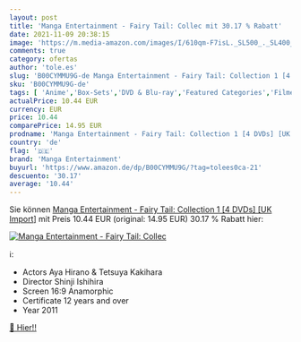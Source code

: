 ```yaml
---
layout: post
title: 'Manga Entertainment - Fairy Tail: Collec mit 30.17 % Rabatt'
date: 2021-11-09 20:38:15
image: 'https://m.media-amazon.com/images/I/610qm-F7isL._SL500_._SL400_.jpg'
comments: true
category: ofertas
author: 'tole.es'
slug: 'B00CYMMU9G-de Manga Entertainment - Fairy Tail: Collection 1 [4 DVDs]...'
sku: 'B00CYMMU9G-de'
tags: [ 'Anime','Box-Sets','DVD & Blu-ray','Featured Categories','Filme','International','manga entertainment', ]
actualPrice: 10.44 EUR
currency: EUR
price: 10.44
comparePrice: 14.95 EUR
prodname: 'Manga Entertainment - Fairy Tail: Collection 1 [4 DVDs] [UK Import]'
country: 'de'
flag: '🇩🇪'
brand: 'Manga Entertainment'
buyurl: 'https://www.amazon.de/dp/B00CYMMU9G/?tag=tolees0ca-21'
descuento: '30.17'
average: '10.44'
---
```


Sie können [Manga Entertainment - Fairy Tail: Collection 1 [4 DVDs] [UK Import]](https://www.amazon.de/dp/B00CYMMU9G/?tag=tolees0ca-21) mit Preis 10.44 EUR (original: 14.95 EUR) 30.17 % Rabatt hier:

[![Manga Entertainment - Fairy Tail: Collec](https://m.media-amazon.com/images/I/610qm-F7isL._SL500_._SL400_.jpg)](https://www.amazon.de/dp/B00CYMMU9G/?tag=tolees0ca-21)

ℹ️:

- Actors Aya Hirano & Tetsuya Kakihara
- Director Shinji Ishihira
- Screen 16:9 Anamorphic
- Certificate 12 years and over
- Year 2011

[🛒 Hier!!](https://www.amazon.de/dp/B00CYMMU9G/?tag=tolees0ca-21)
